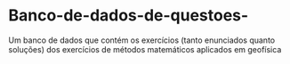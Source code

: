 # Banco-de-dados-de-questoes-
Um banco de dados que contém os exercícios (tanto enunciados quanto soluções) dos exercícios de métodos matemáticos aplicados em geofísica
